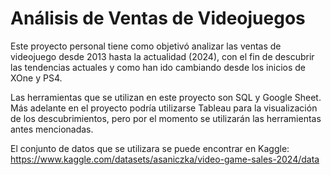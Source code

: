 # Análisis de Ventas de Videojuegos

Este proyecto personal tiene como objetivó analizar las ventas de videojuego desde 2013 hasta la actualidad (2024), con el fin de descubrir las tendencias actuales y como han ido cambiando desde los inicios de XOne y PS4.

Las herramientas que se utilizan en este proyecto son SQL y Google Sheet. Más adelante en el proyecto podría utilizarse Tableau para la visualización de los descubrimientos, pero por el momento se utilizarán las herramientas antes mencionadas.

El conjunto de datos que se utilizara se puede encontrar en Kaggle: https://www.kaggle.com/datasets/asaniczka/video-game-sales-2024/data
